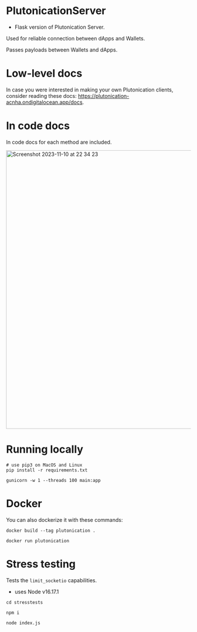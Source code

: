 # PlutonicationServer

- Flask version of Plutonication Server.

Used for reliable connection between dApps and Wallets.

Passes payloads between Wallets and dApps.

# Low-level docs

In case you were interested in making your own Plutonication clients, consider reading these docs: https://plutonication-acnha.ondigitalocean.app/docs.

# In code docs

In code docs for each method are included.

<img width="760" alt="Screenshot 2023-11-10 at 22 34 23" src="https://github.com/RostislavLitovkin/PlutonicationServer/assets/77352013/0489922d-b27b-4a19-98c7-4a3e8af1a731">

# Running locally

```
# use pip3 on MacOS and Linux
pip install -r requirements.txt

gunicorn -w 1 --threads 100 main:app
```

# Docker

You can also dockerize it with these commands:

```
docker build --tag plutonication .

docker run plutonication
```

# Stress testing

Tests the `limit_socketio` capabilities.

- uses Node v16.17.1

```
cd stresstests

npm i

node index.js
```
